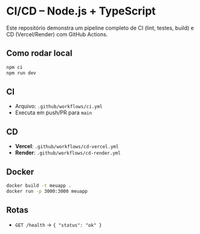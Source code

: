 # CI/CD – Node.js + TypeScript

Este repositório demonstra um pipeline completo de CI (lint, testes, build) e CD (Vercel/Render) com GitHub Actions.

## Como rodar local
```bash
npm ci
npm run dev
```

## CI
- Arquivo: `.github/workflows/ci.yml`
- Executa em push/PR para `main`

## CD
- **Vercel**: `.github/workflows/cd-vercel.yml`
- **Render**: `.github/workflows/cd-render.yml`

## Docker
```bash
docker build -t meuapp .
docker run -p 3000:3000 meuapp
```

## Rotas
- `GET /health` → `{ "status": "ok" }`
